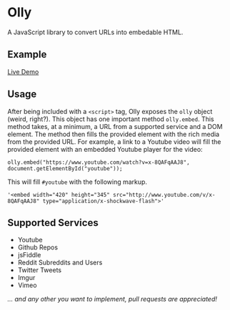 Olly
====

A JavaScript library to convert URLs into embedable HTML.

Example
-------

[Live Demo](http://abeisgreat.github.io/olly/markup/example.html)

Usage
-----
After being included with a `<script>` tag, Olly exposes the `olly` object (weird, right?). This object has one important method `olly.embed`. This method takes, at a minimum, a URL from a supported service and a DOM element. The method then fills the provided element with the rich media from the provided URL. For example, a link to a Youtube video will fill the provided element with an embedded Youtube player for the video:

    olly.embed("https://www.youtube.com/watch?v=x-8QAFqAAJ8", document.getElementById("youtube"));
    
This will fill `#youtube` with the following markup.

    '<embed width="420" height="345" src="http://www.youtube.com/v/x-8QAFqAAJ8" type="application/x-shockwave-flash">'
    
Supported Services
------------------
* Youtube
* Github Repos
* jsFiddle
* Reddit Subreddits and Users
* Twitter Tweets
* Imgur
* Vimeo

*... and any other you want to implement, pull requests are appreciated!*